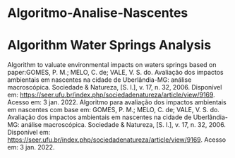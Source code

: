 # Algoritmo-Analise-Nascentes
# Algorithm Water Springs Analysis

Algorithm to valuate environmental impacts on waters springs based on paper:GOMES, P. M.; MELO, C. de; VALE, V. S. do. Avaliação dos impactos ambientais em nascentes na cidade de Uberlândia-MG: análise macroscópica. Sociedade &amp; Natureza, [S. l.], v. 17, n. 32, 2006. Disponível em: https://seer.ufu.br/index.php/sociedadenatureza/article/view/9169. Acesso em: 3 jan. 2022.
Algoritmo para avaliação dos impactos ambientais em nascentes com base em: GOMES, P. M.; MELO, C. de; VALE, V. S. do. Avaliação dos impactos ambientais em nascentes na cidade de Uberlândia-MG: análise macroscópica. Sociedade &amp; Natureza, [S. l.], v. 17, n. 32, 2006. Disponível em: https://seer.ufu.br/index.php/sociedadenatureza/article/view/9169. Acesso em: 3 jan. 2022.
